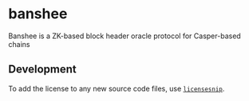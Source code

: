 # banshee
Banshee is a ZK-based block header oracle protocol for Casper-based
chains

## Development

To add the license to any new source code files, use
[`licensesnip`](https://crates.io/crates/licensesnip).
